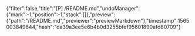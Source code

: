 {"filter":false,"title":"[P] /README.md","undoManager":{"mark":-1,"position":-1,"stack":[]},"preview":{"path":"/README.md","previewer":"previewMarkdown"},"timestamp":1565003849644,"hash":"da39a3ee5e6b4b0d3255bfef95601890afd80709"}